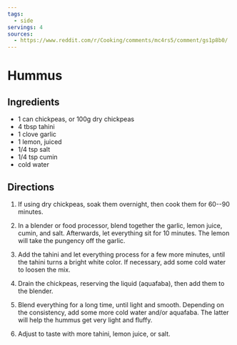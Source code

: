 ```yaml
---
tags:
  - side
servings: 4
sources:
  - https://www.reddit.com/r/Cooking/comments/mc4rs5/comment/gs1p8b0/
---
```


# Hummus

## Ingredients

- 1 can chickpeas, or 100g dry chickpeas
- 4 tbsp tahini
- 1 clove garlic
- 1 lemon, juiced
- 1/4 tsp salt
- 1/4 tsp cumin
- cold water

## Directions

1. If using dry chickpeas, soak them overnight, then cook them for 60--90 minutes.

2. In a blender or food processor, blend together the garlic, lemon juice, cumin, and salt. Afterwards, let everything sit for 10 minutes. The lemon will take the pungency off the garlic.

3. Add the tahini and let everything process for a few more minutes, until the tahini turns a bright white color. If necessary, add some cold water to loosen the mix.

4. Drain the chickpeas, reserving the liquid (aquafaba), then add them to the blender.

5. Blend everything for a long time, until light and smooth. Depending on the consistency, add some more cold water and/or aquafaba. The latter will help the hummus get very light and fluffy.

6. Adjust to taste with more tahini, lemon juice, or salt.
